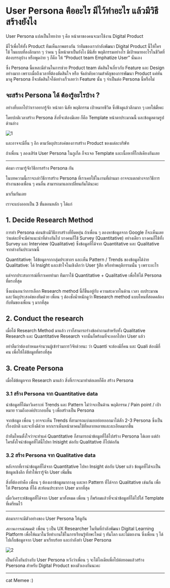 # User Persona คืออะไร มีไว้ทำอะไร แล้วมีวิธีสร้างยังไง

User Persona แปลเป็นไทยง่าย ๆ คือ หน้าตาของคนจะมาใช้งาน Digital Product

มีไว้เพื่อให้ทั้ง Product ทีมเห็นภาพตรงกัน ว่าทีมของเรากำลังพัฒนา Digital Product นี้ให้ใครใช้
ในแบบที่ลงลึกมาก ๆ ว่าคน ๆ นี้หน้าตาเป็นยังไง มีนิสัย พฤติกรรมอย่างไร มีเป้าหมายอะไรในชีวิตที่ต้องบรรลุบ้าง หรือพูดง่าย ๆ ก็คือ ให้ “Product team Emphatize User” นั่นเอง

ซึ่ง Persona นี้แหละมีส่วนในการช่วย Product team ตัดสินใจเกี่ยวกับ Feature และ Design อย่างมาก เพราะเมื่อถึงเวลาที่ต้องตัดสินใจ หรือ จัดลำดับความสำคัญของการพัฒนา Product แค่หันมาดู Persona ก็จะตัดสินใจได้อย่างเร็วเลยว่า Feature นั้น ๆ จำเป็นต่อ Persona นี้หรือไม่


## จะสร้าง Persona ได้ ต้องรู้อะไรบ้าง ?

อย่างที่บอกไปว่าเราอยากรู้จัก หน้าตา นิสัย พฤติกรรม เป้าหมายชีวิต ซึ่งฟังดูแล้วลึกมาก ๆ เลยใช่มั้ยคะ 

โดยปกติเวลาสร้าง Persona สิ่งที่จะต้องมีเลย ก็คือ Template หน้าตาประมาณนี้ และข้อมูลตามรูปด้านล่าง

![1](https://i.ibb.co/T17FmXP/4.png)

และอาจจะมีอื่น ๆ อีก ตามวัตถุประสงค์ของการสร้าง Product ของแต่ละบริษัท

ถ้าเพื่อน ๆ ลองเสิร์ช User Persona ในกูเกิ้ล ก็จะเจอ Template และเนื้อหาที่ใกล้เคียงกันเลย

---

ต่อมา เรามารู้จักวิธีการสร้าง Persona กัน

ในบทความนี้เราจะเล่าวิธีการสร้าง Persona ที่เราเคยใช้ในงานที่ผ่านมา อาจจะแตกต่างจากวิธีการทำงานของเพื่อน ๆ คนอื่น สามารถมาแลกเปลี่ยนกันได้นะคะ

มาเริ่มกันเลย 

เราจะแบ่งออกเป็น 3 ขั้นตอนหลัก ๆ ได้แก่

## 1. Decide Research Method

การทำ Persona ค่อนข้างมีวิธีการสร้างที่ยืดหยุ่น ถ้าเพื่อน ๆ ลองหาข้อมูลจาก Google ก็จะเห็นเลยว่าแต่ละที่จะมีคำแนะนำที่ต่างกันไป บางคนก็ใช้ Survey (Quantitative) อย่างเดียว บางคนก็ใช้ทั้ง Survey และ Interview (Qualitative) ซึ่งข้อมูลที่ได้จาก Quantitative และ Qualitative จากต่างกันประมาณนี้

Quantitative: ได้ข้อมูลจากกลุ่มประชากร และเห็น Pattern / Trends ของข้อมูลได้ง่าย
Qualitative: ได้ Insight และเข้าใจในเชิงลึกว่า User รู้สึก หรือทำพฤติกรรมนั้น ๆ เพราะอะไร

แต่จากประสบการณ์ที่เราเคยทำมา ทีมเราใช้ Quantitative + Qualitative เพื่อให้ได้ Persona ที่ตรงที่สุด 

ซึ่งแน่นอนว่าการเลือก Research method นี้ก็ขึ้นอยู่กับ ความสะดวกในด้าน เวลา งบประมาณ และวัตถุประสงค์ของทีมด้วย เพื่อน ๆ ต้องชั่งน้ำหนักดูว่า Research method แบบไหนที่สอดคล้องกับทีมของเพื่อน ๆ มากที่สุด

## 2. Conduct the research

เมื่อได้ Research Method มาแล้ว เราก็สามารถร่างข้อคำถามสำหรับทั้ง Qualitative Research และ Quantitative Research จากนั้นก็พร้อมที่จะออกไปหา User แล้ว

อย่าลืมว่าต้องกำหนดจำนวนผู้เข้าร่วมการวิจัยด้วยนะ ว่า Quanti จะต้องมีกี่คน และ Quali ต้องมีกี่คน เพื่อให้ได้ข้อมูลที่ตรงที่สุด

## 3. Create Persona

เมื่อได้ข้อมูลจาก Research มาแล้ว สิ่งที่เราจะมาทำต่อเลยก็คือ สร้าง Persona 

### 3.1 สร้าง Persona จาก Quantitative data

นำข้อมูลที่ได้มาวิเคราะห์ Trends และ Pattern ไม่ว่าจะเป็นด้าน พฤติกรรม / Pain point / เป้าหมาย รวมถึงองค์ประกอบอื่น ๆ เพื่อสร้างเป็น Persona

จากข้อมูล เพื่อน ๆ อาจจะเห็น Trends ที่สามารถแบ่งแยกย่อยออกมาได้สัก 2-3 Persona ซึ่งเป็นเรื่องปกติ และจะยิ่งดีด้วย หากเราเห็นหน้าตาคนใช้ที่หลากหลายและละเอียดมากขึ้น

ถ้าทีมไหนตั้งใจว่าจะทำแค่ Quantitative ก็สามารถนำข้อมูลที่ได้ไปสร้าง Persona ได้เลย แต่ถ้าใครตั้งใจนำข้อมูลที่ได้นี้ไปหา Inisight ต่อกับ Qualitative ก็ไปต่อกัน

### 3.2 สร้าง Persona จาก Qualitative data

หลังจากที่เรานำข้อมูลที่ได้จาก Quantitative ไปหา Insight ต่อกับ User แล้ว ข้อมูลที่ได้จะเป็นข้อมูลเชิงลึก ที่ทำให้เรารู้จัก User เพิ่มขึ้น

สิ่งที่ต้องทำคือ เพื่อน ๆ ต้องเอาข้อมูลมากางดู และหา Pattern ที่ได้จาก Qualitative เช่นกัน เพื่อให้ Persona ที่ได้ สะท้อนประชากร User มากที่สุด

เมื่อวิเคราะห์ข้อมูลที่ได้จาก User มาทั้งหมด เพื่อน ๆ ก็พร้อมแล้วที่จะนำข้อมูลที่ได้ไปใส่ Template ที่เตรียมไว้

---

ต่อมาเราจะมีตัวอย่างของ User Persona ให้ดูกัน

_สถานการณ์สมมติ:_
เพื่อน ๆ เป็น UX Researcher ในทีมที่กำลังพัฒนา Digital Learning Platform เพื่อให้แมวในวัยทำงานใช้ในการเรียนรู้ทักษะใหม่ ๆ ทันโลก และไม่ตกงาน ซึ่งเพื่อน ๆ ได้ไปเก็บข้อมูลจาก User มาเรียบร้อย และกำลังทำ User Persona

![2](https://i.ibb.co/C663hgK/13.png)


เป็นยังไงกันบ้างกับ User Persona หวังว่าเพื่อน ๆ จะได้ไอเดียเพื่อไปต่อยอดแล้วสร้าง Psersona สำหรับ Digital Product ของตัวเองกันนะคะ

------

cat Memee :)

